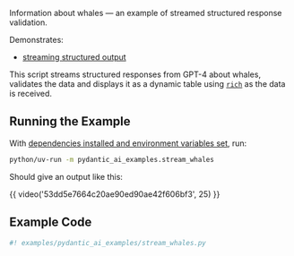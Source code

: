 Information about whales — an example of streamed structured response validation.

Demonstrates:

* [streaming structured output](../output.md#streaming-structured-output)

This script streams structured responses from GPT-4 about whales, validates the data
and displays it as a dynamic table using [`rich`](https://github.com/Textualize/rich) as the data is received.

## Running the Example

With [dependencies installed and environment variables set](./index.md#usage), run:

```bash
python/uv-run -m pydantic_ai_examples.stream_whales
```

Should give an output like this:

{{ video('53dd5e7664c20ae90ed90ae42f606bf3', 25) }}

## Example Code

```python {title="stream_whales.py"}
#! examples/pydantic_ai_examples/stream_whales.py
```
